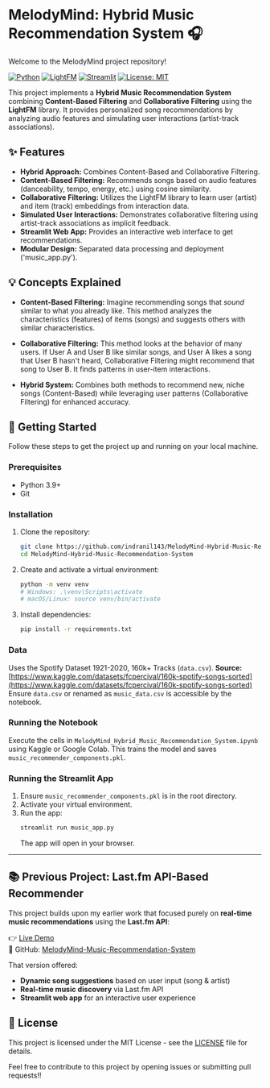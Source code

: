 # **MelodyMind: Hybrid Music Recommendation System** 🎧  

Welcome to the MelodyMind project repository! 

[![Python](https://img.shields.io/badge/Python-3.7%2B-blue?style=flat-square&logo=python)](https://www.python.org/)
[![LightFM](https://img.shields.io/badge/Library-LightFM-orange?style=flat-square)](https://makingunconferenc.es/lightfm/)
[![Streamlit](https://img.shields.io/badge/App-Streamlit-red?style=flat-square&logo=streamlit)](https://streamlit.io/)
[![License: MIT](https://img.shields.io/badge/License-MIT-yellow.svg?style=flat-square)](https://opensource.org/licenses/MIT)

This project implements a **Hybrid Music Recommendation System** combining **Content-Based Filtering** and **Collaborative Filtering** using the **LightFM** library. It provides personalized song recommendations by analyzing audio features and simulating user interactions (artist-track associations).


## ✨ Features

* **Hybrid Approach:** Combines Content-Based and Collaborative Filtering.
* **Content-Based Filtering:** Recommends songs based on audio features (danceability, tempo, energy, etc.) using cosine similarity.
* **Collaborative Filtering:** Utilizes the LightFM library to learn user (artist) and item (track) embeddings from interaction data.
* **Simulated User Interactions:** Demonstrates collaborative filtering using artist-track associations as implicit feedback.
* **Streamlit Web App:** Provides an interactive web interface to get recommendations.
* **Modular Design:** Separated data processing and deployment ('music_app.py').

## 💡 Concepts Explained

- **Content-Based Filtering:** Imagine recommending songs that *sound* similar to what you already like. This method analyzes the characteristics (features) of items (songs) and suggests others with similar characteristics.

- **Collaborative Filtering:** This method looks at the behavior of many users. If User A and User B like similar songs, and User A likes a song that User B hasn't heard, Collaborative Filtering might recommend that song to User B. It finds patterns in user-item interactions.

- **Hybrid System:** Combines both methods to recommend new, niche songs (Content-Based) while leveraging user patterns (Collaborative Filtering) for enhanced accuracy.

## 🚀 Getting Started
Follow these steps to get the project up and running on your local machine.

### Prerequisites

* Python 3.9+
* Git

### Installation

1.  Clone the repository:
    ```bash
    git clone https://github.com/indranil143/MelodyMind-Hybrid-Music-Recommendation-System.git
    cd MelodyMind-Hybrid-Music-Recommendation-System
    ```
2.  Create and activate a virtual environment:
    ```bash
    python -m venv venv
    # Windows: .\venv\Scripts\activate
    # macOS/Linux: source venv/bin/activate
    ```
3.  Install dependencies:
    ```bash
    pip install -r requirements.txt
    ```

### Data

Uses the Spotify Dataset 1921-2020, 160k+ Tracks (`data.csv`).
**Source:** [https://www.kaggle.com/datasets/fcpercival/160k-spotify-songs-sorted](https://www.kaggle.com/datasets/fcpercival/160k-spotify-songs-sorted)
Ensure `data.csv` or renamed as `music_data.csv` is accessible by the notebook.

### Running the Notebook

Execute the cells in `MelodyMind_Hybrid_Music_Recommendation_System.ipynb` using Kaggle or Google Colab. This trains the model and saves `music_recommender_components.pkl`.

### Running the Streamlit App

1.  Ensure `music_recommender_components.pkl` is in the root directory.
2.  Activate your virtual environment.
3.  Run the app:
    ```bash
    streamlit run music_app.py
    ```
    The app will open in your browser.

---

## 📚 Previous Project: Last.fm API-Based Recommender

This project builds upon my earlier work that focused purely on **real-time music recommendations** using the **Last.fm API**:

👉 [Live Demo](https://melodymind-ai-powered-music-recommender-system-uvbgwng5xjx2tg3.streamlit.app/)  
🔗 GitHub: [MelodyMind-Music-Recommendation-System](https://github.com/indranil143/MelodyMind-Music-Recommendation-System)

That version offered:
-  **Dynamic song suggestions** based on user input (song & artist)  
-  **Real-time music discovery** via Last.fm API  
-  **Streamlit web app** for an interactive user experience  


## 📄 License

This project is licensed under the MIT License - see the [LICENSE](LICENSE) file for details.

Feel free to contribute to this project by opening issues or submitting pull requests!!


























